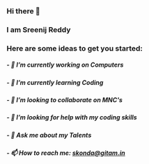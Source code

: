 ### Hi there 👋
### I am Sreenij Reddy

### Here are some ideas to get you started:

##### - 🔭 I’m currently working on Computers
##### - 🌱 I’m currently learning Coding
##### - 👯 I’m looking to collaborate on MNC's
##### - 🤔 I’m looking for help with my coding skills
##### - 💬 Ask me about my Talents
##### - 📫 How to reach me: skonda@gitam.in
<!--
**Sreenijreddy/Sreenijreddy** is a ✨ _special_ ✨ repository because its `README.md` (this file) appears on your GitHub profile.
